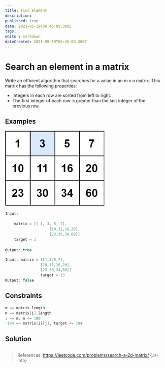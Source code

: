 ```yaml
---
title: Find element
description: 
published: true
date: 2021-05-19T06:45:09.300Z
tags: 
editor: markdown
dateCreated: 2021-05-19T06:45:09.300Z
---
```


# Search an element in a matrix
Write an efficient algorithm that searches for a value in an m x n matrix. This matrix has the following properties:

* Integers in each row are sorted from left to right.
* The first integer of each row is greater than the last integer of the previous row.

## Examples
![mat.jpg](/mat.jpg)
```cpp
Input: 

	matrix = [[ 1, 3, 5, 7],
  					[10,11,16,20],
  					[23,30,34,60]]
	target = 3
  
Output: true

```
```cpp
Input: matrix = [[1,3,5,7],
                [10,11,16,20],
                [23,30,34,60]]
                target = 13
Output: false
```

## Constraints


```cpp
m == matrix.length
n == matrix[i].length
1 <= m, n <= 100
-104 <= matrix[i][j], target <= 104
```

## Solution
```python
```
> References: https://leetcode.com/problems/search-a-2d-matrix/
{.is-info}
